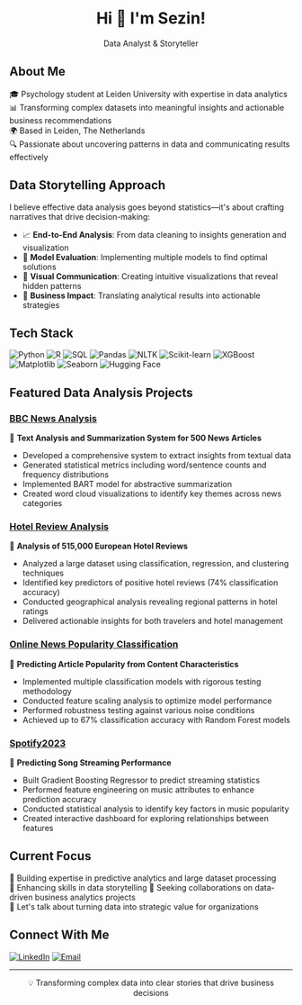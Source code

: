<div align="center">
  <h1>Hi 👋 I'm Sezin!</h1>
  <p>Data Analyst & Storyteller</p>
</div>

## About Me
🎓 Psychology student at Leiden University with expertise in data analytics  
📊 Transforming complex datasets into meaningful insights and actionable business recommendations  
🌍 Based in Leiden, The Netherlands  
🔍 Passionate about uncovering patterns in data and communicating results effectively

## Data Storytelling Approach
I believe effective data analysis goes beyond statistics—it's about crafting narratives that drive decision-making:

- 📈 **End-to-End Analysis**: From data cleaning to insights generation and visualization
- 🔄 **Model Evaluation**: Implementing multiple models to find optimal solutions
- 🎨 **Visual Communication**: Creating intuitive visualizations that reveal hidden patterns
- 📝 **Business Impact**: Translating analytical results into actionable strategies

## Tech Stack
![Python](https://img.shields.io/badge/-Python-3776AB?style=flat-square&logo=python&logoColor=white)
![R](https://img.shields.io/badge/-R-276DC3?style=flat-square&logo=r&logoColor=white)
![SQL](https://img.shields.io/badge/-SQL-4479A1?style=flat-square&logo=mysql&logoColor=white)
![Pandas](https://img.shields.io/badge/-Pandas-150458?style=flat-square&logo=pandas&logoColor=white)
![NLTK](https://img.shields.io/badge/-NLTK-3eaf7c?style=flat-square&logo=nltk&logoColor=white)
![Scikit-learn](https://img.shields.io/badge/-ScikitLearn-F7931E?style=flat-square&logo=scikit-learn&logoColor=white)
![XGBoost](https://img.shields.io/badge/-XGBoost-337733?style=flat-square&logo=xgboost&logoColor=white)
![Matplotlib](https://img.shields.io/badge/-Matplotlib-3775A9?style=flat-square&logo=matplotlib&logoColor=white)
![Seaborn](https://img.shields.io/badge/-Seaborn-7DB0BC?style=flat-square&logo=seaborn&logoColor=white)
![Hugging Face](https://img.shields.io/badge/-HuggingFace-FFD21E?style=flat-square&logo=huggingface&logoColor=black)

## Featured Data Analysis Projects

### [**BBC News Analysis**](https://github.com/sezinmumcu/BBC-News-Analysis) 
📰 **Text Analysis and Summarization System for 500 News Articles**
- Developed a comprehensive system to extract insights from textual data
- Generated statistical metrics including word/sentence counts and frequency distributions
- Implemented BART model for abstractive summarization
- Created word cloud visualizations to identify key themes across news categories

### [**Hotel Review Analysis**](https://github.com/sezinmumcu/ML-projects) 
🏨 **Analysis of 515,000 European Hotel Reviews**
- Analyzed a large dataset using classification, regression, and clustering techniques
- Identified key predictors of positive hotel reviews (74% classification accuracy)
- Conducted geographical analysis revealing regional patterns in hotel ratings
- Delivered actionable insights for both travelers and hotel management

### [**Online News Popularity Classification**](https://github.com/sezinmumcu/ML-projects) 
📱 **Predicting Article Popularity from Content Characteristics**
- Implemented multiple classification models with rigorous testing methodology
- Conducted feature scaling analysis to optimize model performance
- Performed robustness testing against various noise conditions
- Achieved up to 67% classification accuracy with Random Forest models

### [**Spotify2023**](https://github.com/sezinmumcu/Spotify2023) 
🎵 **Predicting Song Streaming Performance**
- Built Gradient Boosting Regressor to predict streaming statistics
- Performed feature engineering on music attributes to enhance prediction accuracy
- Conducted statistical analysis to identify key factors in music popularity
- Created interactive dashboard for exploring relationships between features

## Current Focus
🔭 Building expertise in predictive analytics and large dataset processing  
🌱 Enhancing skills in data storytelling
👯 Seeking collaborations on data-driven business analytics projects  
💬 Let's talk about turning data into strategic value for organizations

## Connect With Me
[![LinkedIn](https://img.shields.io/badge/LinkedIn-0077B5?style=for-the-badge&logo=linkedin&logoColor=white)](https://linkedin.com/in/sezinmumcu)
[![Email](https://img.shields.io/badge/Email-D14836?style=for-the-badge&logo=gmail&logoColor=white)](mailto:sezinmumcu@gmail.com)

---
<div align="center">
  💡 Transforming complex data into clear stories that drive business decisions
</div>
